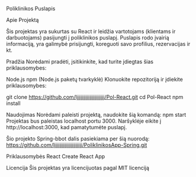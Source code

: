 Poliklinikos Puslapis

Apie Projektą

Šis projektas yra sukurtas su React ir leidžia vartotojams (klientams ir darbuotojams) pasijungti į poliklinikos puslapį. Puslapis rodo įvairią informaciją, yra galimybė prisijungti, koreguoti savo profilius, rezervacijas ir kt. 


Pradžia
Norėdami pradėti, įsitikinkite, kad turite įdiegtas šias priklausomybes:

Node.js
npm (Node.js paketų tvarkyklė)
Klonuokite repozitoriją ir įdiekite priklausomybes:

git clone https://github.com/ljjjjjjjjjjjjjjjjjjjjjj/Pol-React.git
cd Pol-React
npm install


Naudojimas
Norėdami paleisti projektą, naudokite šią komandą:
npm start
Projektas bus paleistas localhost portu 3000. Naršyklėje eikite į http://localhost:3000, kad pamatytumėte puslapį.

Šio projekto Spring-bbot dalis pasiekiama per šią nuorodą:
https://github.com/ljjjjjjjjjjjjjjjjjjjjjj/PoliklinikosApp-Spring.git


Priklausomybės
React
Create React App


Licencija
Šis projektas yra licencijuotas pagal MIT licenciją






